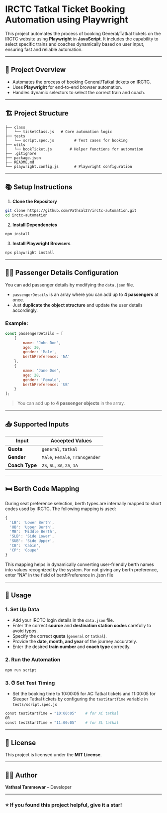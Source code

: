 # IRCTC Tatkal Ticket Booking Automation using Playwright

This project automates the process of booking General/Tatkal tickets on the IRCTC website using **Playwright** in **JavaScript**. It includes the capability to select specific trains and coaches dynamically based on user input, ensuring fast and reliable automation.

---

## 🚀 **Project Overview**
- Automates the process of booking General/Tatkal tickets on IRCTC.
- Uses **Playwright** for end-to-end browser automation.
- Handles dynamic selectors to select the correct train and coach.

---

## 🏗️ **Project Structure**
```
├── class
│   └── ticketClass.js   # Core automation logic
├── tests
│   └── script.spec.js         # Test cases for booking
├── utils
│   └── bookTicket.js        # Helper functions for automation
├── .gitignore
├── package.json
├── README.md
└── playwright.config.js       # Playwright configuration
```

---

## 📚 **Setup Instructions**
1. **Clone the Repository**  
```bash
git clone https://github.com/Vathsal27/irctc-automation.git
cd irctc-automation
```

2. **Install Dependencies**  
```bash
npm install
```

3. **Install Playwright Browsers**  
```bash
npx playwright install
```

---

## 🧑‍💼 **Passenger Details Configuration**
You can add passenger details by modifying the `data.json` file.  
- `passengerDetails` is an array where you can add up to **4 passengers** at once.  
- Just **duplicate the object structure** and update the user details accordingly.  

### Example:
```javascript
const passengerDetails = [
    {
        name: 'John Doe',
        age: 30,
        gender: 'Male',
        berthPreference: 'NA'
    },
    {
        name: 'Jane Doe',
        age: 28,
        gender: 'Female',
        berthPreference: 'UB'
    }
];
```
> You can add up to **4 passenger objects** in the array.

---

## 📥 **Supported Inputs**
| Input        | Accepted Values                      |
|-------------|---------------------------------------|
| **Quota**     | `general`, `tatkal`                   |
| **Gender**    | `Male`, `Female`, `Transgender`        |
| **Coach Type**| `2S`, `SL`, `3A`, `2A`, `1A`           |

---

## 🛏️ **Berth Code Mapping**
During seat preference selection, berth types are internally mapped to short codes used by IRCTC. The following mapping is used:

```javascript
{
  'LB': 'Lower Berth',
  'UB': 'Upper Berth',
  'MB': 'Middle Berth',
  'SLB': 'Side Lower',
  'SUB': 'Side Upper',
  'CB': 'Cabin',
  'CP': 'Coupe'
}
```

This mapping helps in dynamically converting user-friendly berth names into values recognized by the system.
For not giving any berth preference, enter "NA" in the field of berthPreference in .json file

---

## 🚦 **Usage**
### 1. **Set Up Data**
- Add your IRCTC login details in the `data.json` file.
- Enter the correct **source** and **destination station codes** carefully to avoid typos.  
- Specify the correct **quota** (`general` or `tatkal`).  
- Provide the **date, month, and year** of the journey accurately.  
- Enter the desired **train number** and **coach type** correctly.

### 2. **Run the Automation**
```bash
npm run script
```

### 3. **⏰ Set Test Timing**
- Set the booking time to 10:00:05 for AC Tatkal tickets and 11:00:05 for Sleeper Tatkal tickets by configuring the `testStartTime` variable in `tests/script.spec.js`
```bash
const testStartTime = "10:00:05"    # for AC tatkal
OR
const testStartTime = "11:00:05"    # for SL tatkal
```

---

## 📜 **License**
This project is licensed under the **MIT License**.

---

## 👨‍💻 **Author**
**Vathsal Tammewar** – Developer 

---

### ⭐️ If you found this project helpful, give it a star!  